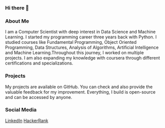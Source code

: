 ### Hi there 👋

<!--
**MuneelRaza/MuneelRaza** is a ✨ _special_ ✨ repository because its `README.md` (this file) appears on your GitHub profile.

Here are some ideas to get you started:

- 🔭 I’m currently working on ...
- 🌱 I’m currently learning ...
- 👯 I’m looking to collaborate on ...
- 🤔 I’m looking for help with ...
- 💬 Ask me about ...
- 📫 How to reach me: ...
- 😄 Pronouns: ...
- ⚡ Fun fact: ...
-->
### About Me
I am a Computer Scientist with deep interest in Data Science and Machine Learning. I started my programming career three years back with Python. I studied courses like Fundamental Programming, Object Oriented Programming, Data Structures, Analysis of Algorithms, Artificial Intelligence and Machine Learning.Throughout this journey, I worked on multiple projects. I am also expanding my knowledge with coursera through different certifications and specializations.
### Projects
My projects are available on GitHub. You can check and also provide the valuable feedback for my improvement. Everything, I build is open-source and can be accessed by anyone.
### Social Media
[LinkedIn](https://www.linkedin.com/in/muneel-raza-naqvi-802565239/)
[HackerRank](https://www.hackerrank.com/muneelraza1016?hr_r=1)
